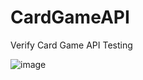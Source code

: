 # CardGameAPI
Verify Card Game API Testing


![image](https://github.com/manojjenago/CardGameAPI/assets/20192908/a5af81e9-5d50-4a09-a29f-0d97044301a0)
